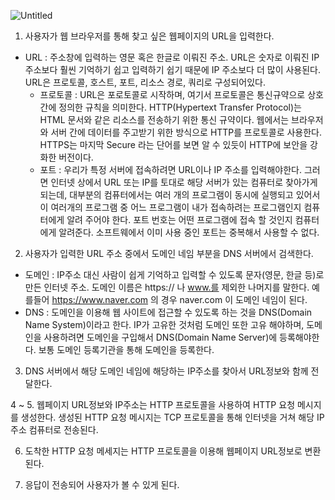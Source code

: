 
![Untitled](https://user-images.githubusercontent.com/98137166/192339482-295790bb-9c68-4dbe-9e61-63f54bdddab2.png)

1. 사용자가 웹 브라우저를 통해 찾고 싶은 웹페이지의 URL을 입력한다.
  * URL : 주소창에 입력하는 영문 혹은 한글로 이뤄진 주소. URL은 숫자로 이뤄진 IP 주소보다 훨씬 기억하기 쉽고 입력하기 쉽기 때문에 IP 주소보다 더 많이 사용된다. URL은 프로토콜, 호스트, 포트, 리소스 경로, 쿼리로 구성되어있다.
    * 프로토콜 : URL은 포로토콜로 시작하며, 여기서 프로토콜은 통신규약으로 상호 간에 정의한 규칙을 의미한다. HTTP(Hypertext Transfer Protocol)는 HTML 문서와 같은 리소스를 전송하기 위한 통신 규약이다. 웹에서는 브라우저와 서버 간에 데이터를 주고받기 위한 방식으로 HTTP를 프로토콜로 사용한다. HTTPS는 마지막 Secure 라는 단어를 보면 알 수 있듯이 HTTP에 보안을 강화한 버전이다.
    * 포트 : 우리가 특정 서버에 접속하려면 URL이나 IP 주소를 입력해야한다. 그러면 인터넷 상에서 URL 또는 IP를 토대로 해당 서버가 있는 컴퓨터로 찾아가게 되는데, 대부분의 컴퓨터에서는 여러 개의 프로그램이 동시에 실행되고 있어서 이 여러개의 프로그램 중 어느 프로그램이 내가 접속하려는 프로그램인지 컴퓨터에게 알려 주어야 한다. 포트 번호는 어떤 프로그램에 접속 할 것인지 컴퓨터에게 알려준다. 소프트웨에서 이미 사용 중인 포트는 중복해서 사용할 수 없다.

2. 사용자가 입력한 URL 주소 중에서 도메인 네임 부분을 DNS 서버에서 검색한다.
  * 도메인 : IP주소 대신 사람이 쉽게 기억하고 입력할 수 있도록 문자(영문, 한글 등)로 만든 인터넷 주소. 도메인 이름은 https:// 나 www.를 제외한 나머지를 말한다. 예를들어 https://www.naver.com 의 경우 naver.com 이 도메인 네임이 된다.
  * DNS : 도메인을 이용해 웹 사이트에 접근할 수 있도록 하는 것을 DNS(Domain Name System)이라고 한다. IP가 고유한 것처럼 도메인 또한 고유 해야하며, 도메인을 사용하려면 도메인을 구입해서 DNS(Domain Name Server)에 등록해야한다. 보통 도메인 등록기관을 통해 도메인을 등록한다.

3. DNS 서버에서 해당 도메인 네임에 해당하는 IP주소를 찾아서 URL정보와 함께 전달한다.

4 ~ 5.  웹페이지 URL정보와 IP주소는 HTTP 프로토콜을 사용하여 HTTP 요청 메시지를 생성한다. 생성된 HTTP 요청 메시지는 TCP 프로토콜을 통해 인터넷을 거쳐 해당 IP주소 컴퓨터로 전송된다.

6. 도착한 HTTP 요청 메세지는 HTTP 프로토콜을 이용해 웹페이지 URL정보로 변환된다.

7. 응답이 전송되어 사용자가 볼 수 있게 된다.
